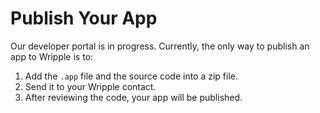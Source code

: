 # Publish Your App

Our developer portal is in progress. Currently, the only way to publish an app to Wripple is to:

1. Add the `.app` file and the source code into a zip file.
2. Send it to your Wripple contact.
3. After reviewing the code, your app will be published.